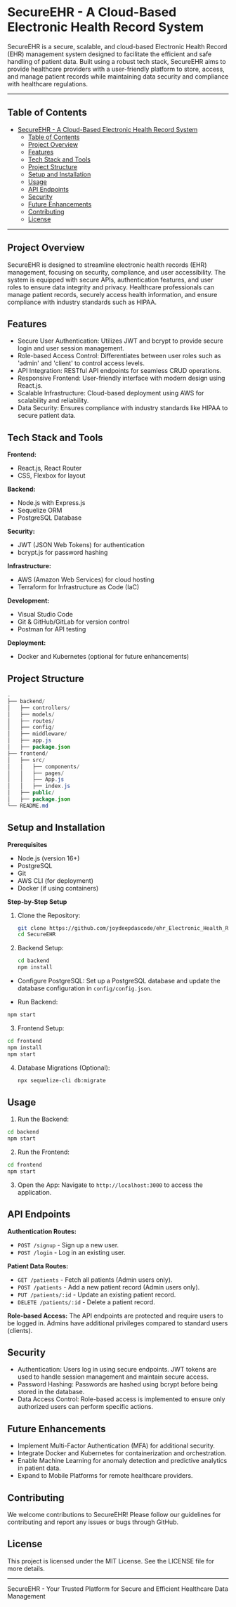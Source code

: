 # SecureEHR - A Cloud-Based Electronic Health Record System

SecureEHR is a secure, scalable, and cloud-based Electronic Health Record (EHR) management system designed to facilitate the efficient and safe handling of patient data. Built using a robust tech stack, SecureEHR aims to provide healthcare providers with a user-friendly platform to store, access, and manage patient records while maintaining data security and compliance with healthcare regulations.

---------------------------------------------------------------------------

## Table of Contents
- [SecureEHR - A Cloud-Based Electronic Health Record System](#secureehr---a-cloud-based-electronic-health-record-system)
  - [Table of Contents](#table-of-contents)
  - [Project Overview](#project-overview)
  - [Features](#features)
  - [Tech Stack and Tools](#tech-stack-and-tools)
  - [Project Structure](#project-structure)
  - [Setup and Installation](#setup-and-installation)
  - [Usage](#usage)
  - [API Endpoints](#api-endpoints)
  - [Security](#security)
  - [Future Enhancements](#future-enhancements)
  - [Contributing](#contributing)
  - [License](#license)
  
---------------------------------------------------------------------------

## Project Overview
SecureEHR is designed to streamline electronic health records (EHR) management, focusing on security, compliance, and user accessibility. The system is equipped with secure APIs, authentication features, and user roles to ensure data integrity and privacy. Healthcare professionals can manage patient records, securely access health information, and ensure compliance with industry standards such as HIPAA.


## Features
* Secure User Authentication: Utilizes JWT and bcrypt to provide secure login and user session management.
* Role-based Access Control: Differentiates between user roles such as 'admin' and 'client' to control access levels.
* API Integration: RESTful API endpoints for seamless CRUD operations.
* Responsive Frontend: User-friendly interface with modern design using React.js.
* Scalable Infrastructure: Cloud-based deployment using AWS for scalability and reliability.
* Data Security: Ensures compliance with industry standards like HIPAA to secure patient data.


## Tech Stack and Tools

**Frontend:**
   * React.js, React Router
   * CSS, Flexbox for layout

**Backend:**
   * Node.js with Express.js
   * Sequelize ORM
   * PostgreSQL Database


**Security:**
   * JWT (JSON Web Tokens) for authentication
   * bcrypt.js for password hashing
  

**Infrastructure:**
   * AWS (Amazon Web Services) for cloud hosting
   * Terraform for Infrastructure as Code (IaC)


**Development:**
   * Visual Studio Code
   * Git & GitHub/GitLab for version control
   * Postman for API testing


**Deployment:**
   * Docker and Kubernetes (optional for future enhancements)

## Project Structure

```java
.
├── backend/
│   ├── controllers/
│   ├── models/
│   ├── routes/
│   ├── config/
│   ├── middleware/
│   ├── app.js
│   ├── package.json
├── frontend/
│   ├── src/
│   │   ├── components/
│   │   ├── pages/
│   │   ├── App.js
│   │   ├── index.js
│   ├── public/
│   ├── package.json
└── README.md
```

## Setup and Installation
**Prerequisites**
* Node.js (version 16+)
* PostgreSQL
* Git
* AWS CLI (for deployment)
* Docker (if using containers)

**Step-by-Step Setup**

1. Clone the Repository:

   ```bash
   git clone https://github.com/joydeepdascode/ehr_Electronic_Health_Records.git
   cd SecureEHR
   ```

2. Backend Setup:

   ```bash
   cd backend
   npm install
   ```

* Configure PostgreSQL: Set up a PostgreSQL database and update the database configuration in ```config/config.json```.

* Run Backend:

```bash
npm start
```

3. Frontend Setup:

```bash
cd frontend
npm install
npm start
```

4. Database Migrations (Optional):

   ```bash
   npx sequelize-cli db:migrate
   ```

## Usage
1. Run the Backend:

```bash
cd backend
npm start
```

2. Run the Frontend:

```bash
cd frontend
npm start
```

3. Open the App: Navigate to ```http://localhost:3000``` to access the application.


## API Endpoints

**Authentication Routes:**
* ```POST /signup``` - Sign up a new user.
* ```POST /login``` - Log in an existing user.

**Patient Data Routes:**
* ```GET /patients``` - Fetch all patients (Admin users only).
* ```POST /patients``` - Add a new patient record (Admin users only).
* ```PUT /patients/:id``` - Update an existing patient record.
* ```DELETE /patients/:id``` - Delete a patient record.

**Role-based Access:**
The API endpoints are protected and require users to be logged in. Admins have additional privileges compared to standard users (clients).

## Security
* Authentication: Users log in using secure endpoints. JWT tokens are used to handle session management and maintain secure access.
* Password Hashing: Passwords are hashed using bcrypt before being stored in the database.
* Data Access Control: Role-based access is implemented to ensure only authorized users can perform specific actions.


## Future Enhancements
* Implement Multi-Factor Authentication (MFA) for additional security.
* Integrate Docker and Kubernetes for containerization and orchestration.
* Enable Machine Learning for anomaly detection and predictive analytics in patient data.
* Expand to Mobile Platforms for remote healthcare providers.


## Contributing
We welcome contributions to SecureEHR! Please follow our guidelines for contributing and report any issues or bugs through GitHub.

## License
This project is licensed under the MIT License. See the LICENSE file for more details.

---------------------------------------------------------------------------

SecureEHR - Your Trusted Platform for Secure and Efficient Healthcare Data Management